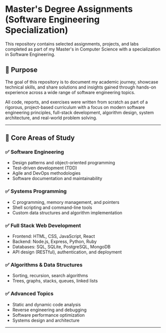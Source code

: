 # Master's Degree Assignments (Software Engineering Specialization)

This repository contains selected assignments, projects, and labs completed as part of my Master's in Computer Science with a specialization in Software Engineering.

## 🎯 Purpose

The goal of this repository is to document my academic journey, showcase technical skills, and share solutions and insights gained through hands-on experience across a wide range of software engineering topics.

All code, reports, and exercises were written from scratch as part of a rigorous, project-based curriculum with a focus on modern software engineering principles, full-stack development, algorithm design, system architecture, and real-world problem solving.

---

## 🧠 Core Areas of Study

### ✅ Software Engineering
- Design patterns and object-oriented programming
- Test-driven development (TDD)
- Agile and DevOps methodologies
- Software documentation and maintainability

### ✅ Systems Programming
- C programming, memory management, and pointers
- Shell scripting and command-line tools
- Custom data structures and algorithm implementation

### ✅ Full Stack Web Development
- Frontend: HTML, CSS, JavaScript, React
- Backend: Node.js, Express, Python, Ruby
- Databases: SQL, SQLite, PostgreSQL, MongoDB
- API design (RESTful), authentication, and deployment

### ✅ Algorithms & Data Structures
- Sorting, recursion, search algorithms
- Trees, graphs, stacks, queues, linked lists

### ✅ Advanced Topics
- Static and dynamic code analysis
- Reverse engineering and debugging
- Software performance optimization
- Systems design and architecture

---

